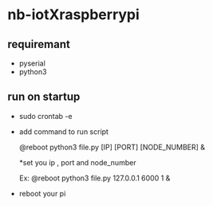 # nb-iotXraspberrypi
## requiremant
- pyserial
- python3
## run on startup
- sudo crontab -e

- add command to run script

  @reboot python3 file.py [IP] [PORT] [NODE_NUMBER] &

  *set you ip , port and node_number

  Ex: @reboot python3 file.py 127.0.0.1 6000 1 &

- reboot your pi
